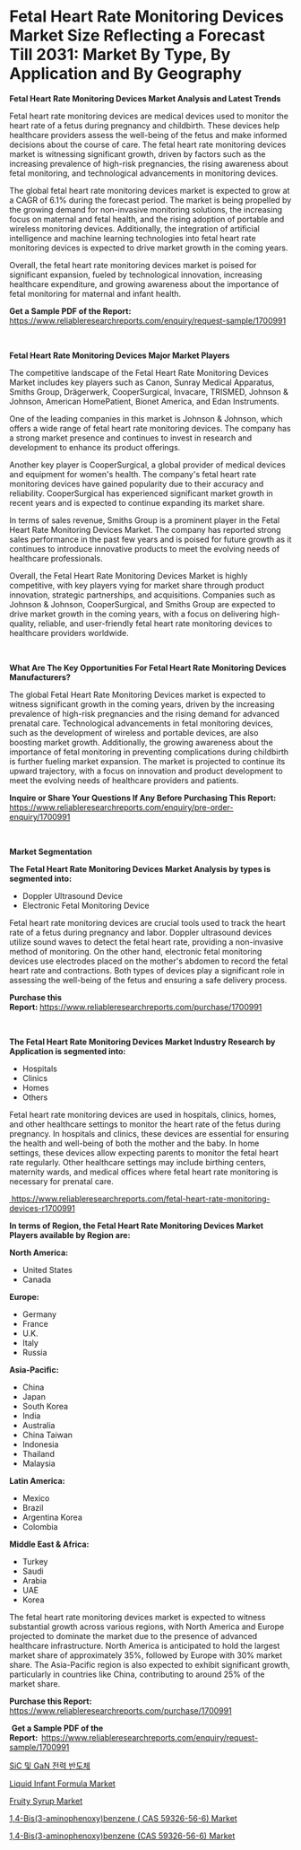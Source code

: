 <p><h1>Fetal Heart Rate Monitoring Devices Market Size Reflecting a Forecast Till 2031: Market By Type, By Application and By Geography</h1></p><p><strong>Fetal Heart Rate Monitoring Devices Market Analysis and Latest Trends</strong></p>
<p><p>Fetal heart rate monitoring devices are medical devices used to monitor the heart rate of a fetus during pregnancy and childbirth. These devices help healthcare providers assess the well-being of the fetus and make informed decisions about the course of care. The fetal heart rate monitoring devices market is witnessing significant growth, driven by factors such as the increasing prevalence of high-risk pregnancies, the rising awareness about fetal monitoring, and technological advancements in monitoring devices.</p><p>The global fetal heart rate monitoring devices market is expected to grow at a CAGR of 6.1% during the forecast period. The market is being propelled by the growing demand for non-invasive monitoring solutions, the increasing focus on maternal and fetal health, and the rising adoption of portable and wireless monitoring devices. Additionally, the integration of artificial intelligence and machine learning technologies into fetal heart rate monitoring devices is expected to drive market growth in the coming years.</p><p>Overall, the fetal heart rate monitoring devices market is poised for significant expansion, fueled by technological innovation, increasing healthcare expenditure, and growing awareness about the importance of fetal monitoring for maternal and infant health.</p></p>
<p><strong>Get a Sample PDF of the Report:&nbsp;</strong> <a href="https://www.reliableresearchreports.com/enquiry/request-sample/1700991">https://www.reliableresearchreports.com/enquiry/request-sample/1700991</a></p>
<p>&nbsp;</p>
<p><strong>Fetal Heart Rate Monitoring Devices Major Market Players</strong></p>
<p><p>The competitive landscape of the Fetal Heart Rate Monitoring Devices Market includes key players such as Canon, Sunray Medical Apparatus, Smiths Group, Drägerwerk, CooperSurgical, Invacare, TRISMED, Johnson & Johnson, American HomePatient, Bionet America, and Edan Instruments.</p><p>One of the leading companies in this market is Johnson & Johnson, which offers a wide range of fetal heart rate monitoring devices. The company has a strong market presence and continues to invest in research and development to enhance its product offerings.</p><p>Another key player is CooperSurgical, a global provider of medical devices and equipment for women's health. The company's fetal heart rate monitoring devices have gained popularity due to their accuracy and reliability. CooperSurgical has experienced significant market growth in recent years and is expected to continue expanding its market share.</p><p>In terms of sales revenue, Smiths Group is a prominent player in the Fetal Heart Rate Monitoring Devices Market. The company has reported strong sales performance in the past few years and is poised for future growth as it continues to introduce innovative products to meet the evolving needs of healthcare professionals.</p><p>Overall, the Fetal Heart Rate Monitoring Devices Market is highly competitive, with key players vying for market share through product innovation, strategic partnerships, and acquisitions. Companies such as Johnson & Johnson, CooperSurgical, and Smiths Group are expected to drive market growth in the coming years, with a focus on delivering high-quality, reliable, and user-friendly fetal heart rate monitoring devices to healthcare providers worldwide.</p></p>
<p>&nbsp;</p>
<p><strong>What Are The Key Opportunities For Fetal Heart Rate Monitoring Devices Manufacturers?</strong></p>
<p><p>The global Fetal Heart Rate Monitoring Devices market is expected to witness significant growth in the coming years, driven by the increasing prevalence of high-risk pregnancies and the rising demand for advanced prenatal care. Technological advancements in fetal monitoring devices, such as the development of wireless and portable devices, are also boosting market growth. Additionally, the growing awareness about the importance of fetal monitoring in preventing complications during childbirth is further fueling market expansion. The market is projected to continue its upward trajectory, with a focus on innovation and product development to meet the evolving needs of healthcare providers and patients.</p></p>
<p><strong>Inquire or Share Your Questions If Any Before Purchasing This Report:</strong> <a href="https://www.reliableresearchreports.com/enquiry/pre-order-enquiry/1700991">https://www.reliableresearchreports.com/enquiry/pre-order-enquiry/1700991</a></p>
<p>&nbsp;</p>
<p><strong>Market Segmentation</strong></p>
<p><strong>The Fetal Heart Rate Monitoring Devices Market Analysis by types is segmented into:</strong></p>
<p><ul><li>Doppler Ultrasound Device</li><li>Electronic Fetal Monitoring Device</li></ul></p>
<p><p>Fetal heart rate monitoring devices are crucial tools used to track the heart rate of a fetus during pregnancy and labor. Doppler ultrasound devices utilize sound waves to detect the fetal heart rate, providing a non-invasive method of monitoring. On the other hand, electronic fetal monitoring devices use electrodes placed on the mother's abdomen to record the fetal heart rate and contractions. Both types of devices play a significant role in assessing the well-being of the fetus and ensuring a safe delivery process.</p></p>
<p><strong>Purchase this Report:&nbsp;</strong><a href="https://www.reliableresearchreports.com/purchase/1700991">https://www.reliableresearchreports.com/purchase/1700991</a></p>
<p>&nbsp;</p>
<p><strong>The Fetal Heart Rate Monitoring Devices Market Industry Research by Application is segmented into:</strong></p>
<p><ul><li>Hospitals</li><li>Clinics</li><li>Homes</li><li>Others</li></ul></p>
<p><p>Fetal heart rate monitoring devices are used in hospitals, clinics, homes, and other healthcare settings to monitor the heart rate of the fetus during pregnancy. In hospitals and clinics, these devices are essential for ensuring the health and well-being of both the mother and the baby. In home settings, these devices allow expecting parents to monitor the fetal heart rate regularly. Other healthcare settings may include birthing centers, maternity wards, and medical offices where fetal heart rate monitoring is necessary for prenatal care.</p></p>
<p><a href="https://www.reliableresearchreports.com/fetal-heart-rate-monitoring-devices-r1700991">&nbsp;https://www.reliableresearchreports.com/fetal-heart-rate-monitoring-devices-r1700991</a></p>
<p><strong>In terms of Region, the Fetal Heart Rate Monitoring Devices Market Players available by Region are:</strong></p>
<p>
    <p> <strong> North America: </strong>
        <ul>
            <li>United States</li>
            <li>Canada</li>
        </ul>
        </p> 
    <p> <strong> Europe: </strong>
        <ul>
            <li>Germany</li>
            <li>France</li>
            <li>U.K.</li>
            <li>Italy</li>
            <li>Russia</li>
        </ul>
        </p> 
    <p> <strong> Asia-Pacific: </strong>
        <ul>
            <li>China</li>
            <li>Japan</li>
            <li>South Korea</li>
            <li>India</li>
            <li>Australia</li>
            <li>China Taiwan</li>
            <li>Indonesia</li>
            <li>Thailand</li>
            <li>Malaysia</li>
        </ul>
        </p> 
    <p> <strong> Latin America: </strong>
        <ul>
            <li>Mexico</li>
            <li>Brazil</li>
            <li>Argentina Korea</li>
            <li>Colombia</li>
        </ul>
        </p> 
    <p> <strong> Middle East & Africa: </strong>
        <ul>
            <li>Turkey</li>
            <li>Saudi</li>
            <li>Arabia</li>
            <li>UAE</li>
            <li>Korea</li>
        </ul>
    </p>
    </p>
<p><p>The fetal heart rate monitoring devices market is expected to witness substantial growth across various regions, with North America and Europe projected to dominate the market due to the presence of advanced healthcare infrastructure. North America is anticipated to hold the largest market share of approximately 35%, followed by Europe with 30% market share. The Asia-Pacific region is also expected to exhibit significant growth, particularly in countries like China, contributing to around 25% of the market share.</p></p>
<p><strong>Purchase this Report: </strong><a href="https://www.reliableresearchreports.com/purchase/1700991">https://www.reliableresearchreports.com/purchase/1700991</a></p>
<p>&nbsp;<strong>Get a Sample PDF of the Report:&nbsp;&nbsp;</strong><a href="https://www.reliableresearchreports.com/enquiry/request-sample/1700991">https://www.reliableresearchreports.com/enquiry/request-sample/1700991</a></p>
<p><strong></strong></p>
<p><p><a href="https://github.com/xvz497517413/Market-Research-Report-List-2/blob/main/2387858122820.md">SiC 및 GaN 전력 반도체</a></p><p><a href="https://issuu.com/reportprime-2/docs/liquid-infant-formula-market-size-2030.pptx">Liquid Infant Formula Market</a></p><p><a href="https://issuu.com/reportprime-2/docs/fruity-syrup-market-size-2030.pptx">Fruity Syrup Market</a></p><p><a href="https://github.com/mahnoor2003/Market-Research-Report-List-4/blob/main/14-bis3-aminophenoxybenzene-cas-59326-56-6-market.md">1,4-Bis(3-aminophenoxy)benzene ( CAS 59326-56-6) Market</a></p><p><a href="https://github.com/BryceTownsendr/Market-Research-Report-List-5/blob/main/14-bis3-aminophenoxybenzene-cas-59326-56-6-market.md">1,4-Bis(3-aminophenoxy)benzene (CAS 59326-56-6) Market</a></p></p>